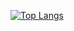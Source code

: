 
[![Top Langs](https://github-readme-stats.vercel.app/api/top-langs/?username=eddyvv)](https://github.com/anuraghazra/github-readme-stats)